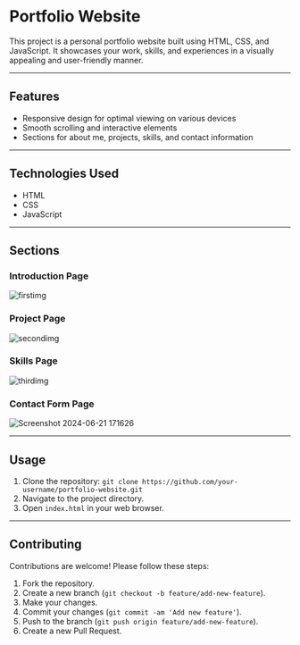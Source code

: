 # Portfolio Website

This project is a personal portfolio website built using HTML, CSS, and JavaScript. It showcases your work, skills, and experiences in a visually appealing and user-friendly manner.

---

## Features

- Responsive design for optimal viewing on various devices
- Smooth scrolling and interactive elements
- Sections for about me, projects, skills, and contact information

---
## Technologies Used

- HTML
- CSS
- JavaScript

---
## Sections

### Introduction Page

![firstimg](https://github.com/yogirajbshinde21/Yogiraj-Shinde-Portfolio/assets/84953719/9a51d91e-c1ed-49ba-b73e-cfe43e3e7b54)


### Project Page

![secondimg](https://github.com/yogirajbshinde21/Yogiraj-Shinde-Portfolio/assets/84953719/e8b61b47-6a69-4fd6-9c12-7bb851883f5e)



### Skills Page

![thirdimg](https://github.com/yogirajbshinde21/Yogiraj-Shinde-Portfolio/assets/84953719/0119bf1b-2e75-46a8-8c42-436570b50abb)



### Contact Form Page

![Screenshot 2024-06-21 171626](https://github.com/yogirajbshinde21/Yogiraj-Shinde-Portfolio/assets/84953719/552c2c89-e6c7-4680-a339-e5d1bc014b8a)


---
## Usage

1. Clone the repository: `git clone https://github.com/your-username/portfolio-website.git`
2. Navigate to the project directory.
3. Open `index.html` in your web browser.

---
## Contributing

Contributions are welcome! Please follow these steps:

1. Fork the repository.
2. Create a new branch (`git checkout -b feature/add-new-feature`).
3. Make your changes.
4. Commit your changes (`git commit -am 'Add new feature'`).
5. Push to the branch (`git push origin feature/add-new-feature`).
6. Create a new Pull Request.
